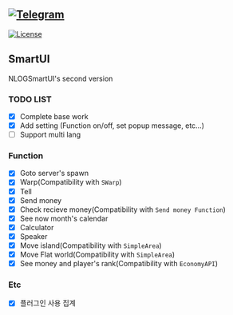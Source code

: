 [![Telegram](https://img.shields.io/badge/Telegram-NLOG-blue.svg?logo=telegram)](https://t.me/andlog)
---
[![License](https://img.shields.io/github/license/nnnlog/SmartUI.svg?label=License)](LICENSE)

## SmartUI
NLOGSmartUI's second version

### TODO LIST
* [x] Complete base work
* [x] Add setting (Function on/off, set popup message, etc...) 
* [ ] Support multi lang

### Function
* [x] Goto server's spawn
* [x] Warp(Compatibility with ```SWarp```)
* [x] Tell
* [x] Send money
* [x] Check recieve money(Compatibility with ```Send money Function```)
* [x] See now month's calendar
* [x] Calculator
* [x] Speaker
* [x] Move island(Compatibility with ```SimpleArea```)
* [x] Move Flat world(Compatibility with ```SimpleArea```)
* [x] See money and player's rank(Compatibility with ```EconomyAPI```)

### Etc
* [x] 플러그인 사용 집계
